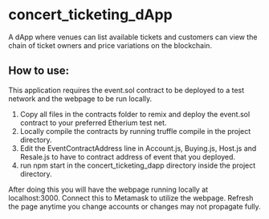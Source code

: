 # concert_ticketing_dApp
A dApp where venues can list available tickets and customers can view the chain of ticket owners and price variations on the blockchain.

## How to use:
This application requires the event.sol contract to be deployed to a test network and the webpage to be run locally.

1. Copy all files in the contracts folder to remix and deploy the event.sol contract to your preferred Etherium test net.
2. Locally compile the contracts by running truffle compile in the project directory.
3. Edit the EventContractAddress line in Account.js, Buying.js, Host.js and Resale.js to have to contract address of event that you deployed.
4. run npm start in the concert_ticketing_dapp directory inside the project directory.

After doing this you will have the webpage running locally at localhost:3000. Connect this to Metamask to utilize the webpage. 
Refresh the page anytime you change accounts or changes may not propagate fully. 
